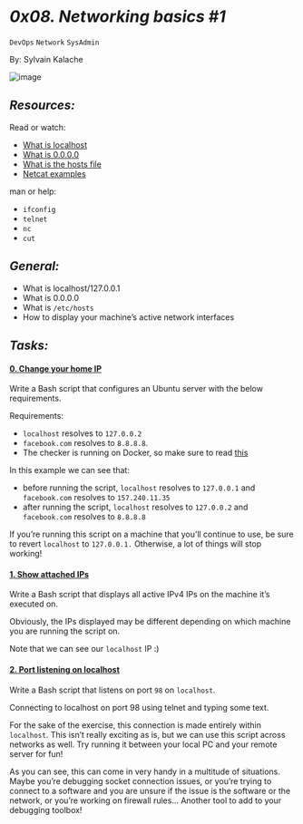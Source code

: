 # *0x08. Networking basics #1*

`DevOps`   `Network`   `SysAdmin`

By: Sylvain Kalache

![image](https://s3.amazonaws.com/intranet-projects-files/holbertonschool-sysadmin_devops/285/s7kpNYq.png)

## *Resources:*

Read or watch:

- [What is localhost](https://en.wikipedia.org/wiki/Localhost)
- [What is 0.0.0.0](https://en.wikipedia.org/wiki/0.0.0.0)
- [What is the hosts file](https://www.makeuseof.com/tag/modify-manage-hosts-file-linux/)
- [Netcat examples](https://www.thegeekstuff.com/2012/04/nc-command-examples/)

man or help:

- `ifconfig`
- `telnet`
- `nc`
- `cut`

## *General:*

- What is localhost/127.0.0.1
- What is 0.0.0.0
- What is `/etc/hosts`
- How to display your machine’s active network interfaces

## *Tasks:*

#### [0. Change your home IP](0-change_your_home_IP)

Write a Bash script that configures an Ubuntu server with the below requirements.

Requirements:

- `localhost` resolves to `127.0.0.2`
- `facebook.com` resolves to `8.8.8.8`.
- The checker is running on Docker, so make sure to read [this](http://blog.jonathanargentiero.com/docker-sed-cannot-rename-etcsedl8ysxl-device-or-resource-busy/)

In this example we can see that:

- before running the script, `localhost` resolves to `127.0.0.1` and `facebook.com` resolves to `157.240.11.35`
- after running the script, `localhost` resolves to `127.0.0.2` and `facebook.com` resolves to `8.8.8.8`

If you’re running this script on a machine that you’ll continue to use, be sure to revert `localhost` to `127.0.0.1.` Otherwise, a lot of things will stop working!

    
#### [1. Show attached IPs](1-show_attached_IPs)

Write a Bash script that displays all active IPv4 IPs on the machine it’s executed on.

Obviously, the IPs displayed may be different depending on which machine you are running the script on.

Note that we can see our `localhost` IP :)


#### [2. Port listening on localhost](100-port_listening_on_localhost)

Write a Bash script that listens on port `98` on `localhost`.

Connecting to localhost on port 98 using telnet and typing some text.

For the sake of the exercise, this connection is made entirely within `localhost`. This isn’t really exciting as is, but we can use this script across networks as well. Try running it between your local PC and your remote server for fun!

As you can see, this can come in very handy in a multitude of situations. Maybe you’re debugging socket connection issues, or you’re trying to connect to a software and you are unsure if the issue is the software or the network, or you’re working on firewall rules… Another tool to add to your debugging toolbox!

